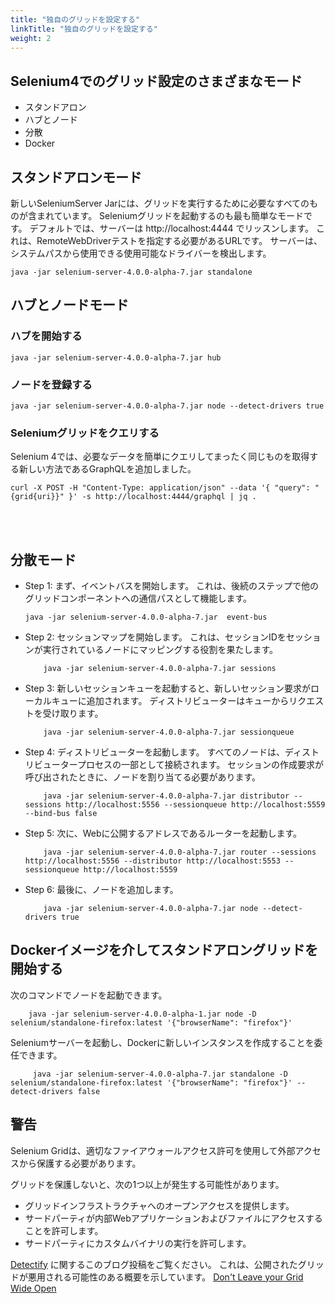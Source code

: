 ```yaml
---
title: "独自のグリッドを設定する"
linkTitle: "独自のグリッドを設定する"
weight: 2
---
```


## Selenium4でのグリッド設定のさまざまなモード
* スタンドアロン
* ハブとノード
* 分散
* Docker

## スタンドアロンモード
新しいSeleniumServer Jarには、グリッドを実行するために必要なすべてのものが含まれています。
Seleniumグリッドを起動するのも最も簡単なモードです。
デフォルトでは、サーバーは http://localhost:4444 でリッスンします。
これは、RemoteWebDriverテストを指定する必要があるURLです。
サーバーは、システムパスから使用できる使用可能なドライバーを検出します。

```shell
java -jar selenium-server-4.0.0-alpha-7.jar standalone
```

## ハブとノードモード

### ハブを開始する
```shell
java -jar selenium-server-4.0.0-alpha-7.jar hub
```

### ノードを登録する

```shell
java -jar selenium-server-4.0.0-alpha-7.jar node --detect-drivers true
```

### Seleniumグリッドをクエリする

Selenium 4では、必要なデータを簡単にクエリしてまったく同じものを取得する新しい方法であるGraphQLを追加しました。

```shell
curl -X POST -H "Content-Type: application/json" --data '{ "query": "{grid{uri}}" }' -s http://localhost:4444/graphql | jq .
```
<br><br>

## 分散モード

* Step 1: まず、イベントバスを開始します。
これは、後続のステップで他のグリッドコンポーネントへの通信パスとして機能します。

    ```shell
    java -jar selenium-server-4.0.0-alpha-7.jar  event-bus
    ```

* Step 2: セッションマップを開始します。
これは、セッションIDをセッションが実行されているノードにマッピングする役割を果たします。

    ```shell
        java -jar selenium-server-4.0.0-alpha-7.jar sessions
    ```

* Step 3: 新しいセッションキューを起動すると、新しいセッション要求がローカルキューに追加されます。
ディストリビューターはキューからリクエストを受け取ります。

    ```shell
        java -jar selenium-server-4.0.0-alpha-7.jar sessionqueue
    ```

* Step 4: ディストリビューターを起動します。
すべてのノードは、ディストリビュータープロセスの一部として接続されます。
セッションの作成要求が呼び出されたときに、ノードを割り当てる必要があります。

    ```shell
        java -jar selenium-server-4.0.0-alpha-7.jar distributor --sessions http://localhost:5556 --sessionqueue http://localhost:5559 --bind-bus false
    ```

* Step 5: 次に、Webに公開するアドレスであるルーターを起動します。

    ```shell
        java -jar selenium-server-4.0.0-alpha-7.jar router --sessions http://localhost:5556 --distributor http://localhost:5553 --sessionqueue http://localhost:5559
    ```

* Step 6: 最後に、ノードを追加します。

    ```shell
        java -jar selenium-server-4.0.0-alpha-7.jar node --detect-drivers true
    ```

## Dockerイメージを介してスタンドアロングリッドを開始する

  次のコマンドでノードを起動できます。

```shell
    java -jar selenium-server-4.0.0-alpha-1.jar node -D selenium/standalone-firefox:latest '{"browserName": "firefox"}'
```

  Seleniumサーバーを起動し、Dockerに新しいインスタンスを作成することを委任できます。

```shell
     java -jar selenium-server-4.0.0-alpha-7.jar standalone -D selenium/standalone-firefox:latest '{"browserName": "firefox"}' --detect-drivers false
```

## 警告

Selenium Gridは、適切なファイアウォールアクセス許可を使用して外部アクセスから保護する必要があります。

グリッドを保護しないと、次の1つ以上が発生する可能性があります。

* グリッドインフラストラクチャへのオープンアクセスを提供します。
* サードパーティが内部Webアプリケーションおよびファイルにアクセスすることを許可します。
* サードパーティにカスタムバイナリの実行を許可します。

[Detectify](//labs.detectify.com) に関するこのブログ投稿をご覧ください。
これは、公開されたグリッドが悪用される可能性のある概要を示しています。 [Don't Leave your Grid Wide Open](//labs.detectify.com/2017/10/06/guest-blog-dont-leave-your-grid-wide-open/)
